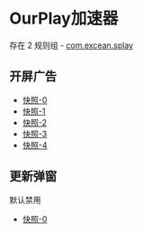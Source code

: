 # OurPlay加速器

存在 2 规则组 - [com.excean.splay](/src/apps/com.excean.splay.ts)

## 开屏广告

- [快照-0](https://i.gkd.li/import/12684539)
- [快照-1](https://i.gkd.li/import/12684565)
- [快照-2](https://i.gkd.li/import/12684579)
- [快照-3](https://i.gkd.li/import/13486087)
- [快照-4](https://i.gkd.li/import/13486740)

## 更新弹窗

默认禁用

- [快照-0](https://i.gkd.li/import/12684551)
